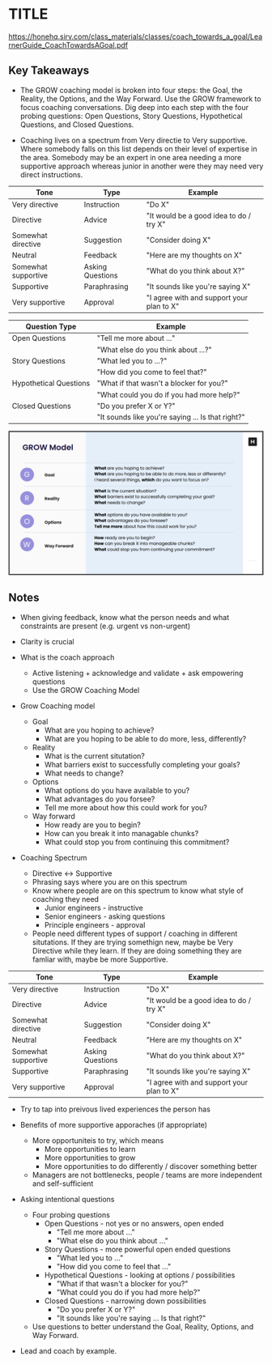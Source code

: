 # TITLE

<https://honehq.sirv.com/class_materials/classes/coach_towards_a_goal/LearnerGuide_CoachTowardsAGoal.pdf>

## Key Takeaways

* The GROW coaching model is broken into four steps: the Goal, the Reality, the Options, and the Way Forward. Use the GROW framework to focus coaching conversations. Dig deep into each step with the four probing questions: Open Questions, Story Questions, Hypothetical Questions, and Closed Questions.

* Coaching lives on a spectrum from Very directie to Very supportive. Where somebody falls on this list depends on their level of expertise in the area. Somebody may be an expert in one area needing a more supportive approach whereas junior in another were they may need very direct instructions.

| Tone               | Type              | Example                                     |
|--------------------|-------------------|---------------------------------------------|
| Very directive     | Instruction       | "Do X"                                      |
| Directive          | Advice            | "It would be a good idea to do / try X"     |
| Somewhat directive | Suggestion        | "Consider doing X"                          |
| Neutral            | Feedback          | "Here are my thoughts on X"                 |
| Somewhat supportive| Asking Questions  | "What do you think about X?"                |
| Supportive         | Paraphrasing      | "It sounds like you're saying X"            |
| Very supportive    | Approval          | "I agree with and support your plan to X"   |

| Question Type         | Example                                          |
|-----------------------|--------------------------------------------------|
| Open Questions        | "Tell me more about ..."                         |
|                       | "What else do you think about ...?"              |
| Story Questions       | "What led you to ...?"                           |
|                       | "How did you come to feel that?"                 |
| Hypothetical Questions| "What if that wasn't a blocker for you?"         |
|                       | "What could you do if you had more help?"        |
| Closed Questions      | "Do you prefer X or Y?"                          |
|                       | "It sounds like you're saying ... Is that right?"|

![image](./coach-towards-the-goal_grow-model.png)

## Notes

* When giving feedback, know what the person needs and what constraints are present (e.g. urgent vs non-urgent)
* Clarity is crucial

* What is the coach approach
  * Active listening + acknowledge and validate + ask empowering questions
  * Use the GROW Coaching Model

* Grow Coaching model
  * Goal
    * What are you hoping to achieve?
    * What are you hoping to be able to do more, less, differently?
  * Reality
    * What is the current situtation?
    * What barriers exist to successfully completing your goals?
    * What needs to change?
  * Options
    * What options do you have available to you?
    * What advantages do you forsee?
    * Tell me more about how this could work for you?
  * Way forward
    * How ready are you to begin?
    * How can you break it into managable chunks?
    * What could stop you from continuing this commitment?

* Coaching Spectrum
  * Directive <-> Supportive
  * Phrasing says where you are on this spectrum
  * Know where people are on this spectrum to know what style of coaching they need
    * Junior engineers - instructive
    * Senior engineers - asking questions
    * Principle engineers - approval
  * People need different types of support / coaching in different situtations. If they are trying somethign new, maybe be Very Directive while they learn. If they are doing something they are famliar with, maybe be more Supportive.

| Tone               | Type              | Example                                     |
|--------------------|-------------------|---------------------------------------------|
| Very directive     | Instruction       | "Do X"                                      |
| Directive          | Advice            | "It would be a good idea to do / try X"     |
| Somewhat directive | Suggestion        | "Consider doing X"                          |
| Neutral            | Feedback          | "Here are my thoughts on X"                 |
| Somewhat supportive| Asking Questions  | "What do you think about X?"                |
| Supportive         | Paraphrasing      | "It sounds like you're saying X"            |
| Very supportive    | Approval          | "I agree with and support your plan to X"   |

* Try to tap into preivous lived experiences the person has

* Benefits of more supportive apporaches (if appropriate)
  * More opportuniteis to try, which means
    * More opportunities to learn
    * More opportunities to grow
    * More opportunities to do differently / discover something better
  * Managers are not bottlenecks, people / teams are more independent and self-sufficient

* Asking intentional questions
  * Four probing questions
    * Open Questions - not yes or no answers, open ended
      * "Tell me more about ..."
      * "What else do you think about ..."
    * Story Questions - more powerful open ended questions
      * "What led you to ..."
      * "How did you come to feel that ..."
    * Hypothetical Questions - looking at options / possibilities
      * "What if that wasn't a blocker for you?"
      * "What could you do if you had more help?"
    * Closed Questions - narrowing down possibilities
      * "Do you prefer X or Y?"
      * "It sounds like you're saying ... Is that right?"
  * Use questions to better understand the Goal, Reality, Options, and Way Forward.

* Lead and coach by example.
